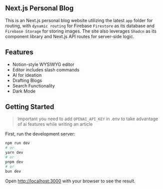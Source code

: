 ## Next.js Personal Blog
This is an Next.js personal blog website utilizing the latest `app` folder for routing, with `dynamic routing` for Firebase `Firestore` as its database and `Firebase Storage` for storing images. The site also leverages `Shadcn` as its component library and Next.js API routes for server-side logic.

## Features
- Notion-style WYSIWYG editor
- Editor includes slash commands
- AI for ideation
- Drafting Blogs
- Search Functionality
- Dark Mode

## Getting Started

> Important you need to add `OPENAI_API_KEY` in .env to take advantage of ai features while writing an article

First, run the development server:

```bash
npm run dev
# or
yarn dev
# or
pnpm dev
# or
bun dev
```

Open [http://localhost:3000](http://localhost:3000) with your browser to see the result.